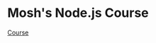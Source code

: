 # Mosh's Node.js Course

[Course](https://codewithmosh.teachable.com/p/the-complete-node-js-course)

